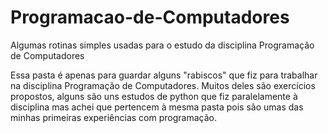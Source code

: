 # Programacao-de-Computadores
Algumas rotinas simples usadas para o estudo da disciplina Programação de Computadores

Essa pasta é apenas para guardar alguns "rabiscos" que fiz para trabalhar na disciplina Programação de Computadores. Muitos deles são exercícios propostos, alguns são uns estudos de python 
que fiz paralelamente à disciplina mas achei que pertencem à mesma pasta pois são umas das minhas primeiras experiências com programação.
